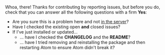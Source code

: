 Whoa, there! Thanks for contributing by reporting issues, but before you do, check that you can answer all the following questions with a firm **Yes**:
  * Are you sure this is a problem here and not [in the server](https://gitlab.com/Serenata/Serenata)?
  * Have I checked the existing open **and** closed issues?
  * If I've just installed or updated...
    * ... have I checked the **CHANGELOG** and the **README**?
    * ... have I tried removing and reinstalling the package and then restarting Atom to ensure Atom didn't break it?
